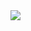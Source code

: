 <img src="https://github.com/musauyumaz/CSharp/blob/main/Gen%C3%A7ay%20Y%C4%B1ld%C4%B1z/A%E2%80%99dan%20Z%E2%80%99ye%20Temel%20C%23%2010%20Programlama%20E%C4%9Fitimi/112)%20C%23%20Operat%C3%B6rler%20-%20Atama(Assign)%20Operat%C3%B6r%C3%BC/Ekran%20g%C3%B6r%C3%BCnt%C3%BCs%C3%BC%202022-08-17%20154444.png" width="auto">
